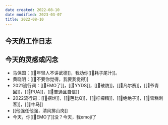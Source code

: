 ```yaml
---
date created: 2022-08-10
date modified: 2023-03-07
title: 2022-08-10
---
```


## 今天的工作日志

## 今天的灵感或闪念

- 马保国：[[🐤年轻人不讲武德]]，我劝你[[🐤耗子尾汁]]。
- 黄晓明：[[🐤不要你觉得，我要我觉得]]
- 2021流行词：[[🐤EMO了]]，[[🐤YYDS]]，[[🐤破防]]，[[🐤凡尔赛]]，[[🐤爷青回]]，[[🐤PUA]]，[[🐤普通且自信]]
- 2022流行词：[[🐤摆烂]]，[[🐤芭比Q]]，[[🐤柠檬精]]，[[🐤绝绝子]]，[[🐤雪糕刺客]]，[[🐤牛马]]
- [[他强任他强，清风拂山岗]]
- 今天，你[[🐤EMO了]]没？今天，我emoji了
